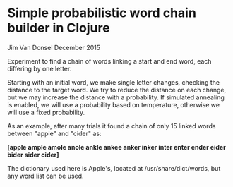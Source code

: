 Simple probabilistic word chain builder in Clojure
===============================================================

Jim Van Donsel
December 2015

Experiment to find a chain of words linking a start and end word, each differing by one letter.

Starting with an initial word, we make single letter changes, checking the
distance to the target word. We try to reduce the distance on each change,
but we may increase the distance with a probability.  If simulated annealing
is enabled, we will use a probability based on temperature, otherwise we will
use a fixed probability.

As an example, after many trials it found a chain of only 15 linked words between
"apple" and "cider" as:

**[apple ample amole anole ankle ankee anker inker inter enter ender eider bider sider cider]**

The dictionary used here is Apple's, located at /usr/share/dict/words, but any word list 
can be used.



